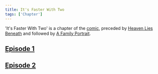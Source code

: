 ```yaml
---
title: It's Faster With Two
tags: ['Chapter']
---
```

'It's Faster With Two' is a chapter of the [comic](/_wiki/index.md), preceded by [Heaven Lies Beneath](/_wiki/heaven-lies-beneath.md) and followed by [A Family Portrait](/_wiki/a-family-portrait.md).

## [Episode 1](https://tapas.io/episode/2044125)

## [Episode 2](https://tapas.io/episode/2044127)

